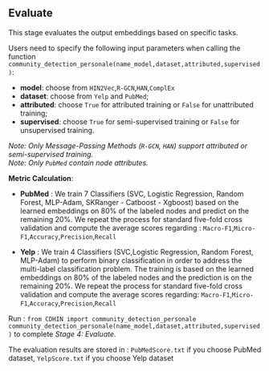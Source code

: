 ## Evaluate

This stage evaluates the output embeddings based on specific tasks.

Users need to specify the following input parameters when calling the function 
```community_detection_personale(name_model,dataset,attributed,supervised)```:
- **model**: choose from ```HIN2Vec```,```R-GCN```,```HAN```,```ComplEx```
- **dataset**: choose from ```Yelp``` and ```PubMed```;
- **attributed**: choose ```True``` for attributed training or ```False``` for unattributed training;
- **supervised**: choose ```True``` for semi-supervised training or ```False``` for unsupervised training.

*Note: Only Message-Passing Methods (```R-GCN```, ```HAN```) support attributed or semi-supervised training.* <br /> 
*Note: Only ```PubMed``` contain node attributes.*

**Metric Calculation**: <br />
- **PubMed** : We train 7 Classifiers (SVC, Logistic Regression, Random Forest, MLP-Adam, SKRanger - Catboost - Xgboost) based on the learned embeddings on 80% of the labeled nodes and predict on the remaining 20%. We repeat the process for standard five-fold cross validation and compute the average scores regarding :
 ```Macro-F1```,```Micro-F1```,```Accuracy```,```Precision```,```Recall```

- **Yelp** : We train 4 Classifiers (SVC,Logistic Regression, Random Forest, MLP-Adam) to perform binary classification in order to address the multi-label classification problem. The training is based on the learned embeddings on 80% of the labeled nodes and the prediction is on the remaining 20%. We repeat the process for standard five-fold cross validation and compute the average scores regarding:
 ```Macro-F1```,```Micro-F1```,```Accuracy```,```Precision```,```Recall```

Run :
```from CDHIN import community_detection_personale```
```community_detection_personale(name_model,dataset,attributed,supervised)```
to complete *Stage 4: Evaluate*.

The evaluation results are stored in :
```PubMedScore.txt``` if you choose PubMed dataset,
```YelpScore.txt``` if you choose Yelp dataset